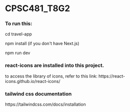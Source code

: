 # CPSC481_T8G2


### To run this:
<p>
cd travel-app

npm install (if you don't have Next.js)

npm run dev
</p>




### react-icons are installed into this project.
<p>
to access the library of icons, refer to this link: https://react-icons.github.io/react-icons/
</p>


### tailwind css documentation
<p>https://tailwindcss.com/docs/installation</p>